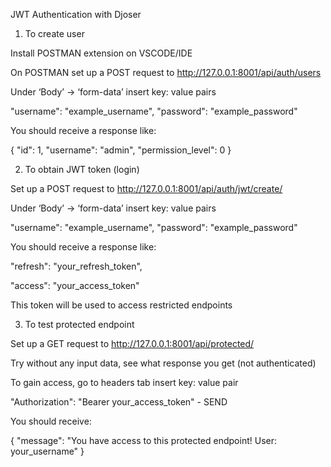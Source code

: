 JWT Authentication with Djoser

1. To create user


Install POSTMAN extension on VSCODE/IDE

On POSTMAN set up a POST request to http://127.0.0.1:8001/api/auth/users 

Under ‘Body’ -> ‘form-data’ insert key: value pairs

"username": "example_username", "password": "example_password"

You should receive a response like:

{
    "id": 1,
    "username": "admin",
    "permission_level": 0
}

2. To obtain JWT token (login)


Set up a POST request to http://127.0.0.1:8001/api/auth/jwt/create/

Under ‘Body’ -> ‘form-data’ insert key: value pairs

"username": "example_username", "password": "example_password"

You should receive a response like:

"refresh": "your_refresh_token",

"access": "your_access_token"

This token will be used to access restricted endpoints


3. To test protected endpoint


Set up a GET request to http://127.0.0.1:8001/api/protected/

Try without any input data, see what response you get (not authenticated)

To gain access, go to headers tab insert key: value pair

"Authorization": "Bearer your_access_token" - SEND

You should receive:

{
    "message": "You have access to this protected endpoint! User: your_username"
}

